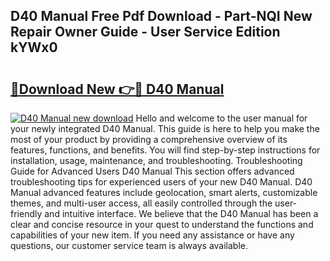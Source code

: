 ## D40 Manual Free Pdf Download - Part-NQI New Repair Owner Guide - User Service Edition kYWx0

# <h2><a href="http://bc219.oget.top/?id=D40+Manual">🔗Download New 👉🔴 D40 Manual</a></h2>

[![D40 Manual new download](https://i.imgur.com/5g1atiW.png)](http://bc219.oget.top/?id=D40+Manual)
Hello and welcome to the user manual for your newly integrated D40 Manual. This guide is here to help you make the most of your product by providing a comprehensive overview of its features, functions, and benefits. You will find step-by-step instructions for installation, usage, maintenance, and troubleshooting. Troubleshooting Guide for Advanced Users D40 Manual This section offers advanced troubleshooting tips for experienced users of your new D40 Manual. D40 Manual advanced features include geolocation, smart alerts, customizable themes, and multi-user access, all easily controlled through the user-friendly and intuitive interface. We believe that the D40 Manual has been a clear and concise resource in your quest to understand the functions and capabilities of your new item. If you need any assistance or have any questions, our customer service team is always available.
